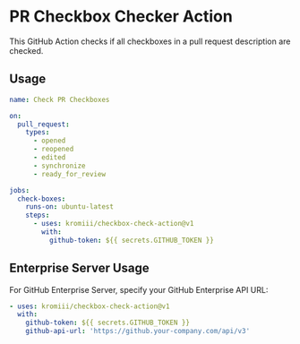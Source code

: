 # PR Checkbox Checker Action

This GitHub Action checks if all checkboxes in a pull request description are checked.

## Usage

```yaml
name: Check PR Checkboxes

on:
  pull_request:
    types:
      - opened
      - reopened
      - edited
      - synchronize
      - ready_for_review

jobs:
  check-boxes:
    runs-on: ubuntu-latest
    steps:
      - uses: kromiii/checkbox-check-action@v1
        with:
          github-token: ${{ secrets.GITHUB_TOKEN }}
```

## Enterprise Server Usage

For GitHub Enterprise Server, specify your GitHub Enterprise API URL:

```yaml
- uses: kromiii/checkbox-check-action@v1
  with:
    github-token: ${{ secrets.GITHUB_TOKEN }}
    github-api-url: 'https://github.your-company.com/api/v3'
